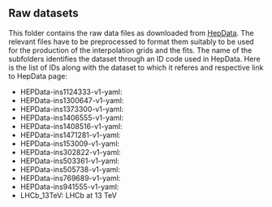 ## Raw datasets

This folder contains the raw data files as downloaded from
[HepData](https://www.hepdata.net). The relevant files have to be
preprocessed to format them suitably to be used for the production of
the interpolation grids and the fits. The name of the subfolders
identifies the dataset through an ID code used in HepData. Here is the
list of IDs along with the dataset to which it referes and respective
link to HepData page:

- HEPData-ins1124333-v1-yaml:
- HEPData-ins1300647-v1-yaml:
- HEPData-ins1373300-v1-yaml:
- HEPData-ins1406555-v1-yaml:
- HEPData-ins1408516-v1-yaml:
- HEPData-ins1471281-v1-yaml:
- HEPData-ins153009-v1-yaml:
- HEPData-ins302822-v1-yaml:
- HEPData-ins503361-v1-yaml:
- HEPData-ins505738-v1-yaml:
- HEPData-ins769689-v1-yaml:
- HEPData-ins941555-v1-yaml:
- LHCb_13TeV: LHCb at 13 TeV


